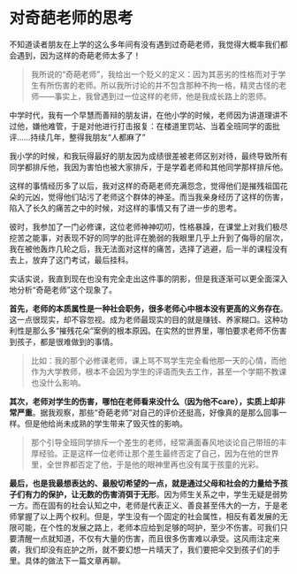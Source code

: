 # 对奇葩老师的思考

不知道读者朋友在上学的这么多年间有没有遇到过奇葩老师，我觉得大概率我们都会遇到，因为这样的奇葩老师太多了！
>我所说的“奇葩老师”，我给出一个贬义的定义：因为其恶劣的性格而对于学生有所伤害的老师。所以我所讨论的并不包含那种不拘一格，精灵古怪的老师——事实上，我曾遇到过一位这样的老师，他是我成长路上的恩师。

中学时代，我有一个早慧而善辩的朋友讲，在他小学的时候，老师因为讲道理讲不过他，嫌他难管，于是对他进行打击报复：在楼道里罚站、当着全班同学的面批评……持续几年，整得我朋友“人都麻了”

我小学的时候，和我玩得最好的朋友因为成绩很差被老师区别对待，最终导致所有同学都排斥他，我因为害怕也被大家排斥，于是学着老师和其他同学那样排斥他。

这样的事情经历多了以后，我对这样的奇葩老师充满怨念，觉得他们是摧残祖国花朵的元凶，觉得他们玷污了老师这个群体的神圣。而当我亲身经历了这样的伤害，陷入了长久的痛苦之中的时候，对这样的事情又有了进一步的思考。

彼时，我参加了一门必修课，这位老师神神叨叨，性格暴躁，在课堂上对我们极尽挖苦之能事，对表现不好的同学的批评在脆弱的我眼里几乎上升到了侮辱的层次，我在被他轰炸几轮之后，我无法面对这样的痛苦，选择了逃避，后一半的课程没有去上，放弃了这门考试，最后挂科。

实话实说，我直到现在也没有完全走出这件事的阴影，但是我逐渐可以更全面深入地分析“奇葩老师”这个现象了。

**首先，老师的本质属性是一种社会职务，很多老师心中根本没有更高的义务存在**。这一点很现实，却不容忽视。成为老师最现实的目的就是赚钱、养家糊口。这种功利性是那么多“摧残花朵”案例的根本原因。在实然的世界里，哪怕要求老师不伤害到孩子，都是很难做到的事情。
>比如：我的那个必修课老师，课上骂不骂学生完全看他那一天的心情，而他作为大学教师，根本不会因为学生的评语而失去工作，甚至一个学期不教课也没什么影响。

**其次，老师对学生的伤害，哪怕在老师看来没什么（因为他不care），实质上却非常严重**。据我观察，那些“奇葩老师”对自己的评价还挺高，好像真的是那么回事一样。但是他给尚未成熟的学生带来了毁灭性的影响。
>那个引导全班同学排斥一个差生的老师，经常满面春风地谈论自己带班的丰厚经验。正是这样一位老师让那个差生最终否定了自己，因为在他的世界里，全世界都否定了他，于是他的眼神里再也没有属于孩童的光彩。

**最后，也是我最想表达的、最殷切希望的一点，就是通过父母和社会的力量给予孩子们有力的保护，让无数的伤害消弭于无形**。因为师生关系之中，学生无疑是弱势一方。而在固有的社会认知之中，老师是代表正义、善良甚至伟大的一方，于是老师掌握了以上两个权利。但是，学生没有一个固定的社会属性，相反有着发展的无限可能，在个性的发展之路上，老师本应给到足够的呵护，至少不伤害。可我们只要清醒一点就知道，不仅有大量的伤害，而且很多伤害难以承受。这风雨注定来袭，我们却没有庇护之所，就不要幻想一片晴天了，我们要把伞交到孩子们的手里。具体的做法下一篇文章再聊。
